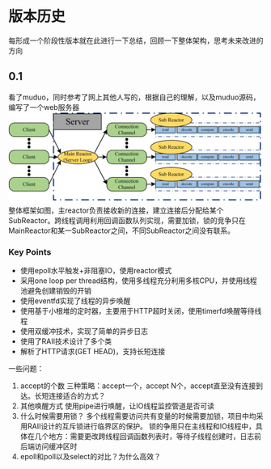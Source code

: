 # 版本历史
每形成一个阶段性版本就在此进行一下总结，回顾一下整体架构，思考未来改进的方向

## 0.1
看了muduo，同时参考了网上其他人写的，根据自己的理解，以及muduo源码，编写了一个web服务器
![0.1框架](/assets/0.1框架.png)
整体框架如图，主reactor负责接收新的连接，建立连接后分配给某个SubReactor。跨线程调用利用回调函数队列实现，需要加锁，锁的竞争只在MainReactor和某一SubReactor之间，不同SubReactor之间没有联系。
### Key Points
* 使用epoll水平触发+非阻塞IO，使用reactor模式
* 采用one loop per thread结构，使用多线程充分利用多核CPU，并使用线程池避免创建销毁的开销
* 使用eventfd实现了线程的异步唤醒
* 使用基于小根堆的定时器，主要用于HTTP超时关闭，使用timerfd唤醒等待线程
* 使用双缓冲技术，实现了简单的异步日志
* 使用了RAII技术设计了多个类
* 解析了HTTP请求(GET HEAD)，支持长短连接

一些问题：
1. accept的个数
三种策略：accept一个，accept N个，accept直至没有连接到达。长短连接适合的方式？
2. 其他唤醒方式
使用pipe进行唤醒，让IO线程监控管道是否可读
3. 什么时候需要用锁？
多个线程需要访问共有变量的时候需要加锁，项目中均采用RAII设计的互斥锁进行临界区的保护。
锁的争用只在主线程和IO线程中，具体在几个地方：需要更改跨线程回调函数列表时，等待子线程创建时，日志前后端访问缓冲区时
4. epoll和poll以及select的对比？为什么高效？
